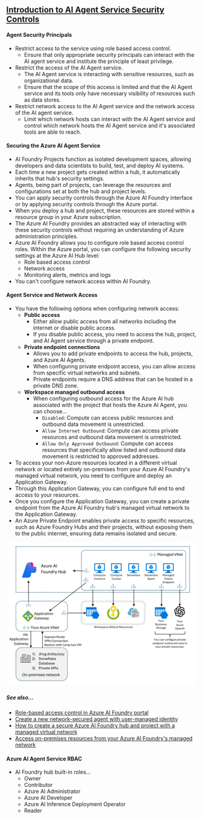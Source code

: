 ## [Introduction to AI Agent Service Security Controls](https://learn.microsoft.com/en-us/training/modules/intro-ai-agent-service-security-controls/)

#### Agent Security Principals
- Restrict access to the service using role based access control.
    - Ensure that only appropriate security principals can interact with the AI agent service and institute the principle of least privilege.
- Restrict the access of the AI Agent service.
    - The AI Agent service is interacting with sensitive resources, such as organizational data.
    - Ensure that the scope of this access is limited and that the AI Agent service and its tools only have necessary visibility of resources such as data stores.
- Restrict network access to the AI Agent service and the network access of the AI agent service.
    - Limit which network hosts can interact with the AI Agent service and control which network hosts the AI Agent service and it's associated tools are able to reach.

#### Securing the Azure AI Agent Service
- AI Foundry Projects function as isolated development spaces, allowing developers and data scientists to build, test, and deploy AI systems.
- Each time a new project gets created within a hub, it automatically inherits that hub's security settings.
- Agents, being part of projects, can leverage the resources and configurations set at both the hub and project levels.
- You can apply security controls through the Azure AI Foundry interface or by applying security controls through the Azure portal.
- When you deploy a hub and project, these resources are stored within a resource group in your Azure subscription.
- The Azure AI Foundry provides an abstracted way of interacting with these security controls without requiring an understanding of Azure administration principles.
- Azure AI Foundry allows you to configure role based access control roles.
Within the Azure portal, you can configure the following security settings at the Azure AI Hub level:
    - Role based access control
    - Network access
    - Monitoring alerts, metrics and logs
- You can't configure network access within AI Foundry.

#### Agent Service and Network Access
- You have the following options when configuring network access:
    - **Public access**
        - Either allow public access from all networks including the internet or disable public access.
        - If you disable public access, you need to access the hub, project, and AI Agent service through a private endpoint.
    - **Private endpoint connections**
        - Allows you to add private endpoints to access the hub, projects, and Azure AI Agents.
        - When configuring private endpoint access, you can allow access from specific virtual networks and subnets.
        - Private endpoints require a DNS address that can be hosted in a private DNS zone.
    - **Workspace managed outbound access**
        - When configuring outbound access for the Azure AI hub associated with the project that hosts the Azure AI Agent, you can choose...
            - `Disabled`: Compute can access public resources and outbound data movement is unrestricted.
            - `Allow Internet Outbound`: Compute can access private resources and outbound data movement is unrestricted.
            - `Allow Only Approved Outbound`: Compute can access resources that specifically allow listed and outbound data movement is restricted to approved addresses.
- To access your non-Azure resources located in a different virtual network or located entirely on-premises from your Azure AI Foundry's managed virtual network, you need to configure and deploy an Application Gateway.
- Through this Application Gateway, you can configure full end to end access to your resources.
- Once you configure the Application Gateway, you can create a private endpoint from the Azure AI Foundry hub's managed virtual network to the Application Gateway.
- An Azure Private Endpoint enables private access to specific resources, such as Azure Foundry Hubs and their projects, without exposing them to the public internet, ensuring data remains isolated and secure.

![alt text](image.png)

##### See also...
- [Role-based access control in Azure AI Foundry portal](https://learn.microsoft.com/en-us/azure/ai-foundry/concepts/rbac-azure-ai-foundry)
- [Create a new network-secured agent with user-managed identity](https://learn.microsoft.com/en-us/azure/ai-services/agents/how-to/virtual-networks)
- [How to create a secure Azure AI Foundry hub and project with a managed virtual network](https://learn.microsoft.com/en-us/azure/ai-foundry/how-to/create-secure-ai-hub)
- [Access on-premises resources from your Azure AI Foundry's managed network](https://learn.microsoft.com/en-us/azure/ai-foundry/how-to/access-on-premises-resources)



#### Azure AI Agent Service RBAC
- AI Foundry hub built-in roles...
    - Owner
    - Contributor
    - Azure AI Administrator
    - Azure AI Developer
    - Azure AI Inference Deployment Operator
    - Reader

